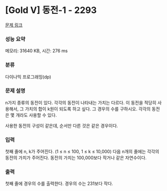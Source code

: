 # [Gold V] 동전-1 - 2293 

[문제 링크](https://www.acmicpc.net/problem/2293) 

### 성능 요약

메모리: 31640 KB, 시간: 276 ms

### 분류

다이나믹 프로그래밍(dp)

### 문제 설명

n가지 종류의 동전이 있다. 각각의 동전이 나타내는 가치는 다르다. 이 동전을 적당히 사용해서, 그 가치의 합이 k원이 되도록 하고 싶다. 그 경우의 수를 구하시오. 각각의 동전은 몇 개라도 사용할 수 있다.

사용한 동전의 구성이 같은데, 순서만 다른 것은 같은 경우이다.
### 입력 

 첫째 줄에 n, k가 주어진다. (1 ≤ n ≤ 100, 1 ≤ k ≤ 10,000) 다음 n개의 줄에는 각각의 동전의 가치가 주어진다. 동전의 가치는 100,000보다 작거나 같은 자연수이다.
### 출력 

 첫째 줄에 경우의 수를 출력한다. 경우의 수는 231보다 작다.


